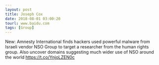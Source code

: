 ```yaml
---
layout: post
title: Joseph Cox
date: 2018-08-01 03:00:20
tourl: www.baidu.com
tags: [Group]
---
```

New: Amnesty International finds hackers used powerful malware from Israeli vendor NSO Group to target a researcher from the human rights group. Also uncover domains suggesting much wider use of NSO around the world https://t.co/YnjoLZEN0c